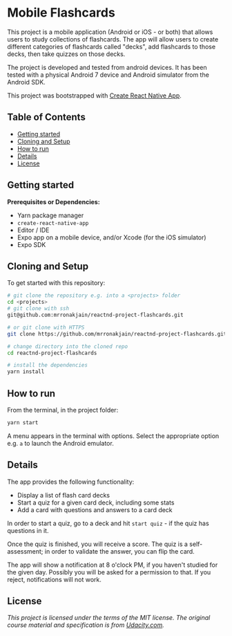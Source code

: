 # Mobile Flashcards

This project is a mobile application (Android or iOS - or both) that allows users to study collections of flashcards. The app will allow users to create different categories of flashcards called "decks", add flashcards to those decks, then take quizzes on those decks.

The project is developed and tested from android devices. It has been tested with a physical Android 7 device and Android simulator from the Android SDK.

This project was bootstrapped with [Create React Native App](https://github.com/react-community/create-react-native-app).

## Table of Contents

- [Getting started](#getting-started)
- [Cloning and Setup](#cloning-and-setup)
- [How to run](#how-to-run)
- [Details](#details)
- [License](#license)

## Getting started

**Prerequisites or Dependencies:**

- Yarn package manager
- `create-react-native-app`
- Editor / IDE
- Expo app on a mobile device, and/or Xcode (for the iOS simulator)
- Expo SDK

## Cloning and Setup

To get started with this repository:

```sh
# git clone the repository e.g. into a <projects> folder
cd <projects>
# git clone with ssh
git@github.com:mrronakjain/reactnd-project-flashcards.git

# or git clone with HTTPS
git clone https://github.com/mrronakjain/reactnd-project-flashcards.git

# change directory into the cloned repo
cd reactnd-project-flashcards

# install the dependencies
yarn install
```

## How to run

From the terminal, in the project folder:

```sh
yarn start
```

A menu appears in the terminal with options. Select the appropriate option e.g. `a` to launch the Android emulator.

## Details

The app provides the following functionality:

- Display a list of flash card decks
- Start a quiz for a given card deck, including some stats
- Add a card with questions and answers to a card deck

In order to start a quiz, go to a deck and hit `start quiz` - if the quiz has questions in it.

Once the quiz is finished, you will receive a score. The quiz is a self-assessment; in order to
validate the answer, you can flip the card.

The app will show a notification at 8 o'clock PM, if you haven't studied for the given day.
Possibly you will be asked for a permission to that. If you reject, notifications will not work.

## License

*This project is licensed under the terms of the MIT license.*
_The original course material and specification is from [Udacity.com](https://eu.udacity.com/course/react-nanodegree--nd019)._
